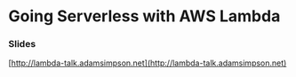 
# Going Serverless with AWS Lambda


### Slides
[http://lambda-talk.adamsimpson.net](http://lambda-talk.adamsimpson.net)

